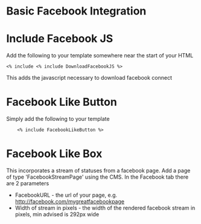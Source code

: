 Basic Facebook Integration
==========================

Include Facebook JS
===================
Add the following to your template somewhere near the start of your HTML

    <% include <% include DownloadFacebookJS %>

This adds the javascript necessary to download facebook connect


Facebook Like Button
====================
Simply add the following to your template

    	<% include FacebookLikeButton %>


Facebook Like Box
=================
This incorporates a stream of statuses from a facebook page.  Add a page of type 'FacebookStreamPage' using the CMS.  In the Facebook tab there are 2 parameters

* FacebookURL - the url of your page, e.g. http://facebook.com/mygreatfacebookpage
* Width of stream in pixels - the width of the rendered facebook stream in pixels, min advised is 292px wide

